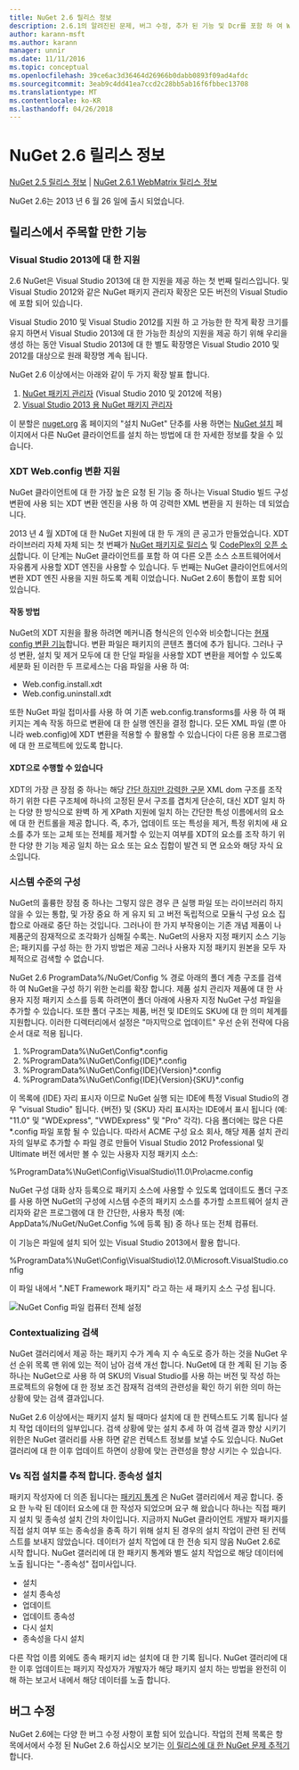 ```yaml
---
title: NuGet 2.6 릴리스 정보
description: 2.6.1의 알려진된 문제, 버그 수정, 추가 된 기능 및 Dcr를 포함 하 여 WebMatrix 용 NuGet에 대 한 릴리스 정보입니다.
author: karann-msft
ms.author: karann
manager: unnir
ms.date: 11/11/2016
ms.topic: conceptual
ms.openlocfilehash: 39ce6ac3d36464d26966b0dabb0893f09ad4afdc
ms.sourcegitcommit: 3eab9c4dd41ea7ccd2c28bb5ab16f6fbbec13708
ms.translationtype: MT
ms.contentlocale: ko-KR
ms.lasthandoff: 04/26/2018
---
```

# <a name="nuget-26-release-notes"></a>NuGet 2.6 릴리스 정보

[NuGet 2.5 릴리스 정보](../release-notes/nuget-2.5.md) | [NuGet 2.6.1 WebMatrix 릴리스 정보](../release-notes/nuget-2.6.1-for-webmatrix.md)

NuGet 2.6는 2013 년 6 월 26 일에 출시 되었습니다.

## <a name="notable-features-in-the-release"></a>릴리스에서 주목할 만한 기능

### <a name="support-for-visual-studio-2013"></a>Visual Studio 2013에 대 한 지원

2.6 NuGet은 Visual Studio 2013에 대 한 지원을 제공 하는 첫 번째 릴리스입니다. 및 Visual Studio 2012와 같은 NuGet 패키지 관리자 확장은 모든 버전의 Visual Studio에 포함 되어 있습니다.

Visual Studio 2010 및 Visual Studio 2012를 지원 하 고 가능한 한 작게 확장 크기를 유지 하면서 Visual Studio 2013에 대 한 가능한 최상의 지원을 제공 하기 위해 우리을 생성 하는 동안 Visual Studio 2013에 대 한 별도 확장명은 Visual Studio 2010 및 2012를 대상으로 원래 확장명 계속 됩니다.

NuGet 2.6 이상에서는 아래와 같이 두 가지 확장 발표 합니다.

1. [NuGet 패키지 관리자](https://marketplace.visualstudio.com/items?itemName=NuGetTeam.NuGetPackageManager) (Visual Studio 2010 및 2012에 적용)
1. [Visual Studio 2013 용 NuGet 패키지 관리자](https://marketplace.visualstudio.com/items?itemName=NuGetTeam.NuGetPackageManagerforVisualStudio2013)

이 분할은 [nuget.org](https://nuget.org) 홈 페이지의 "설치 NuGet" 단추를 사용 하면는 [NuGet 설치](../install-nuget-client-tools.md) 페이지에서 다른 NuGet 클라이언트를 설치 하는 방법에 대 한 자세한 정보를 찾을 수 있습니다.

<a name="xdt"></a>

### <a name="xdt-webconfig-transformation-support"></a>XDT Web.config 변환 지원

NuGet 클라이언트에 대 한 가장 높은 요청 된 기능 중 하나는 Visual Studio 빌드 구성 변환에 사용 되는 XDT 변환 엔진을 사용 하 여 강력한 XML 변환을 지 원하는 데 되었습니다.

2013 년 4 월 XDT에 대 한 NuGet 지원에 대 한 두 개의 큰 공고가 만들었습니다. XDT 라이브러리 자체 자체 되는 첫 번째가 [NuGet 패키지로 릴리스](https://nuget.org/packages/Microsoft.Web.Xdt) 및 [CodePlex의 오픈 소싱](http://xdt.codeplex.com/)합니다. 이 단계는 NuGet 클라이언트를 포함 하 여 다른 오픈 소스 소프트웨어에서 자유롭게 사용할 XDT 엔진을 사용할 수 있습니다. 두 번째는 NuGet 클라이언트에서의 변환 XDT 엔진 사용을 지원 하도록 계획 이었습니다. NuGet 2.6이 통합이 포함 되어 있습니다.

#### <a name="how-it-works"></a>작동 방법

NuGet의 XDT 지원을 활용 하려면 메커니즘 형식은의 인수와 비슷합니다는 [현재 config 변환 기능](../create-packages/source-and-config-file-transformations.md)합니다.
변환 파일은 패키지의 콘텐츠 폴더에 추가 됩니다. 그러나 구성 변환, 설치 및 제거 모두에 대 한 단일 파일을 사용할 XDT 변환을 제어할 수 있도록 세분화 된 이러한 두 프로세스는 다음 파일을 사용 하 여:

- Web.config.install.xdt
- Web.config.uninstall.xdt

또한 NuGet 파일 접미사를 사용 하 여 기존 web.config.transforms를 사용 하 여 패키지는 계속 작동 하므로 변환에 대 한 실행 엔진을 결정 합니다. 모든 XML 파일 (뿐 아니라 web.config)에 XDT 변환을 적용할 수 활용할 수 있습니다이 다른 응용 프로그램에 대 한 프로젝트에 있도록 합니다.

#### <a name="what-you-can-do-with-xdt"></a>XDT으로 수행할 수 있습니다

XDT의 가장 큰 장점 중 하나는 해당 [간단 하지만 강력한 구문](http://msdn.microsoft.com/library/dd465326.aspx) XML dom 구조를 조작 하기 위한 다른 구조체에 하나의 고정된 문서 구조를 겹치게 단순히, 대신 XDT 일치 하는 다양 한 방식으로 완벽 하 게 XPath 지원에 일치 하는 간단한 특성 이름에서의 요소에 대 한 컨트롤을 제공 합니다. 즉, 추가, 업데이트 또는 특성을 제거, 특정 위치에 새 요소를 추가 또는 교체 또는 전체를 제거할 수 있는지 여부를 XDT의 요소를 조작 하기 위한 다양 한 기능 제공 일치 하는 요소 또는 요소 집합이 발견 되 면 요소와 해당 자식 요소입니다.

### <a name="machine-wide-configuration"></a>시스템 수준의 구성

NuGet의 훌륭한 장점 중 하나는 그렇지 않은 경우 큰 실행 파일 또는 라이브러리 하지 않을 수 있는 통합, 및 가장 중요 하 게 유지 되 고 버전 독립적으로 모듈식 구성 요소 집합으로 아래로 중단 하는 것입니다. 그러나이 한 가지 부작용이는 기존 개념 제품이 나 제품군의 잠재적으로 조각화가 심해질 수록는.
NuGet의 사용자 지정 패키지 소스 기능은; 패키지를 구성 하는 한 가지 방법은 제공 그러나 사용자 지정 패키지 원본을 모두 자체적으로 검색할 수 없습니다.

NuGet 2.6 ProgramData%/NuGet/Config % 경로 아래의 폴더 계층 구조를 검색 하 여 NuGet을 구성 하기 위한 논리를 확장 합니다. 제품 설치 관리자 제품에 대 한 사용자 지정 패키지 소스를 등록 하려면이 폴더 아래에 사용자 지정 NuGet 구성 파일을 추가할 수 있습니다. 또한 폴더 구조는 제품, 버전 및 IDE의도 SKU에 대 한 의미 체계를 지원합니다. 이러한 디렉터리에서 설정은 "마지막으로 업데이트" 우선 순위 전략에 다음 순서 대로 적용 됩니다.

1. %ProgramData%\NuGet\Config\*.config
2. %ProgramData%\NuGet\Config\{IDE}\*.config
3. %ProgramData%\NuGet\Config\{IDE}\{Version}\*.config
4. %ProgramData%\NuGet\Config\{IDE}\{Version}\{SKU}\*.config

이 목록에 {IDE} 자리 표시자 이므로 NuGet 실행 되는 IDE에 특정 Visual Studio의 경우 "visual Studio" 됩니다. {버전} 및 {SKU} 자리 표시자는 IDE에서 표시 됩니다 (예: "11.0" 및 "WDExpress", "VWDExpress" 및 "Pro" 각각). 다음 폴더에는 많은 다른 *.config 파일 포함 될 수 있습니다.
따라서 ACME 구성 요소 회사, 해당 제품 설치 관리자의 일부로 추가할 수 파일 경로 만들어 Visual Studio 2012 Professional 및 Ultimate 버전 에서만 볼 수 있는 사용자 지정 패키지 소스:

%ProgramData%\NuGet\Config\VisualStudio\11.0\Pro\acme.config

NuGet 구성 대화 상자 등록으로 패키지 소스에 사용할 수 있도록 업데이트도 폴더 구조를 사용 하면 NuGet의 구성에 시스템 수준의 패키지 소스를 추가할 소프트웨어 설치 관리자와 같은 프로그램에 대 한 간단한, 사용자 특정 (예: AppData%/NuGet/NuGet.Config %에 등록 됨) 중 하나 또는 전체 컴퓨터.

이 기능은 파일에 설치 되어 있는 Visual Studio 2013에서 활용 합니다.

%ProgramData%\NuGet\Config\VisualStudio\12.0\Microsoft.VisualStudio.config

이 파일 내에서 ".NET Framework 패키지" 라고 하는 새 패키지 소스 구성 됩니다.

![NuGet Config 파일 컴퓨터 전체 설정](./media/NuGet-Config-File-Machine-Wide.png)

### <a name="contextualizing-search"></a>Contextualizing 검색

NuGet 갤러리에서 제공 하는 패키지 수가 계속 지 수 속도로 증가 하는 것을 NuGet 우선 순위 목록 맨 위에 있는 적이 남아 검색 개선 합니다. NuGet에 대 한 계획 된 기능 중 하나는 NuGet으로 사용 하 여 SKU의 Visual Studio를 사용 하는 버전 및 작성 하는 프로젝트의 유형에 대 한 정보 조건 잠재적 검색의 관련성을 확인 하기 위한 의미 하는 상황에 맞는 검색 결과입니다.

NuGet 2.6 이상에서는 패키지 설치 될 때마다 설치에 대 한 컨텍스트도 기록 됩니다 설치 작업 데이터의 일부입니다.  검색 상황에 맞는 설치 추세 하 여 검색 결과 향상 시키기 위한은 NuGet 갤러리를 사용 하면 같은 컨텍스트 정보를 보낼 수도 있습니다.  NuGet 갤러리에 대 한 이후 업데이트 하면이 상황에 맞는 관련성을 향상 시키는 수 있습니다.

### <a name="tracking-direct-installs-vs-dependency-installs"></a>Vs 직접 설치를 추적 합니다. 종속성 설치

패키지 작성자에 더 의존 됩니다는 [패키지 통계](http://blog.nuget.org/20130226/Introducing-Package-Statistics.html) 은 NuGet 갤러리에서 제공 합니다.  중요 한 누락 된 데이터 요소에 대 한 작성자 되었으며 요구 해 왔습니다 하나는 직접 패키지 설치 및 종속성 설치 간의 차이입니다.  지금까지 NuGet 클라이언트 개발자 패키지를 직접 설치 여부 또는 종속성을 충족 하기 위해 설치 된 경우의 설치 작업이 관련 된 컨텍스트를 보내지 않았습니다.
데이터가 설치 작업에 대 한 전송 되지 않음 NuGet 2.6로 시작 합니다.  NuGet 갤러리에 대 한 패키지 통계와 별도 설치 작업으로 해당 데이터에 노출 됩니다는 "-종속성" 접미사입니다.

* 설치
* 설치 종속성
* 업데이트
* 업데이트 종속성
* 다시 설치
* 종속성을 다시 설치

다른 작업 이름 외에도 종속 패키지 id는 설치에 대 한 기록 됩니다.  NuGet 갤러리에 대 한 이후 업데이트는 패키지 작성자가 개발자가 해당 패키지 설치 하는 방법을 완전히 이해 하는 보고서 내에서 해당 데이터를 노출 합니다.

## <a name="bug-fixes"></a>버그 수정

NuGet 2.6에는 다양 한 버그 수정 사항이 포함 되어 있습니다. 작업의 전체 목록은 항목에서에서 수정 된 NuGet 2.6 하십시오 보기는 [이 릴리스에 대 한 NuGet 문제 추적기](https://nuget.codeplex.com/workitem/list/advanced?keyword=&status=Closed&type=All&priority=All&release=NuGet%202.6&assignedTo=All&component=All&sortField=LastUpdatedDate&sortDirection=Descending&page=0&reasonClosed=All)합니다.
